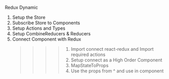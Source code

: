 Redux Dynamic

1. Setup the Store
2. Subscribe Store to Components
3. Setup Actions and Types
4. Setup CombineReducers & Reducers
5. Connect Component with Redux
   > > > > 1. Import connect react-redux and Import required actions
   > > > > 2. Setup connect as a High Order Component
   > > > > 3. MapStateToProps
   > > > > 4. Use the props from ^ and use in component

